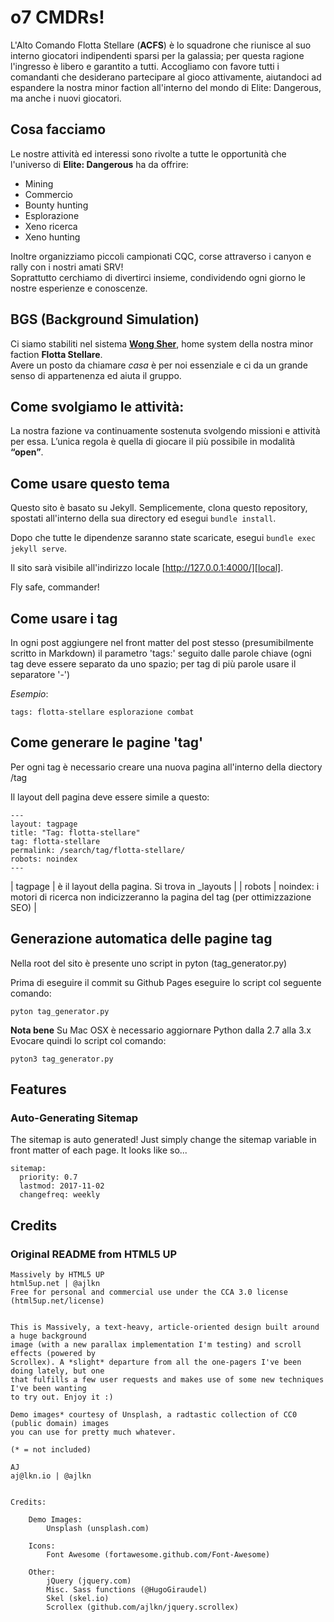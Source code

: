 # o7 CMDRs!
L'Alto Comando Flotta Stellare (**ACFS**)  è lo squadrone che riunisce al suo interno giocatori indipendenti sparsi per la galassia; per questa ragione l'ingresso è libero e garantito a tutti. Accogliamo con favore tutti i comandanti che desiderano partecipare al gioco attivamente, aiutandoci ad espandere la nostra minor faction all'interno del mondo di Elite: Dangerous, ma anche i nuovi giocatori.

## Cosa facciamo

Le nostre attività ed interessi sono rivolte a tutte le opportunità che l'universo di **Elite: Dangerous** ha da offrire:
- Mining
- Commercio 
- Bounty hunting 
- Esplorazione
- Xeno ricerca 
- Xeno hunting
  
Inoltre organizziamo piccoli campionati CQC, corse attraverso i canyon e rally con i nostri amati SRV!<br>
Soprattutto cerchiamo di divertirci insieme, condividendo ogni giorno le nostre esperienze e conoscenze. 

## BGS (Background Simulation)

Ci siamo stabiliti nel sistema [**Wong Sher**](https://inara.cz/galaxy-starsystem/12424/), home system della nostra minor faction **Flotta Stellare**.<br>
Avere un posto da chiamare *casa* è per noi essenziale e ci da un grande senso di appartenenza ed aiuta il gruppo.

## Come svolgiamo le attività:

La nostra fazione va continuamente sostenuta svolgendo missioni e attività per essa.
L’unica regola è quella di giocare il più possibile in modalità **“open”**.

## Come usare questo tema

Questo sito è basato su Jekyll. Semplicemente, clona questo repository, spostati all'interno della sua directory ed esegui `bundle install`.

Dopo che tutte le dipendenze saranno state scaricate, esegui `bundle exec jekyll serve`.

Il sito sarà visibile all'indirizzo locale [http://127.0.0.1:4000/][local].

Fly safe, commander!

[zip]: https://github.com/iwiedenm/jekyll-theme-massively-src/archive/master.zip
[local]: http://127.0.0.1:4000/
[jekyll]: https://jekyllrb.com/

## Come usare i tag

In ogni post aggiungere nel front matter del post stesso (presumibilmente scritto in Markdown) il parametro 'tags:' seguito dalle parole chiave (ogni tag deve essere separato da uno spazio; per tag di più parole usare il separatore '-')

*Esempio*:

```
tags: flotta-stellare esplorazione combat
```

## Come generare le pagine 'tag'

Per ogni tag è necessario creare una nuova pagina all'interno della diectory /tag

Il layout dell pagina deve essere simile a questo:

```
---
layout: tagpage
title: "Tag: flotta-stellare"
tag: flotta-stellare
permalink: /search/tag/flotta-stellare/
robots: noindex
---
```

| tagpage  	| è il layout della pagina. Si trova in _layouts  	|
| robots  	| noindex: i motori di ricerca non indicizzeranno la pagina del tag (per ottimizzazione SEO)  	|

## Generazione **automatica** delle pagine tag

Nella root del sito è presente uno script in pyton (tag_generator.py)

Prima di eseguire il commit su Github Pages eseguire lo script col seguente comando:

```
pyton tag_generator.py
```

**Nota bene** Su Mac OSX è necessario aggiornare Python dalla 2.7 alla 3.x<br>
Evocare quindi lo script col comando:

```
pyton3 tag_generator.py
```

## Features

### Auto-Generating Sitemap
The sitemap is auto generated! Just simply change the sitemap variable in front matter of each page. It looks like so...
```
sitemap:
  priority: 0.7
  lastmod: 2017-11-02
  changefreq: weekly
```

## Credits
### Original README from HTML5 UP
```
Massively by HTML5 UP
html5up.net | @ajlkn
Free for personal and commercial use under the CCA 3.0 license (html5up.net/license)


This is Massively, a text-heavy, article-oriented design built around a huge background
image (with a new parallax implementation I'm testing) and scroll effects (powered by
Scrollex). A *slight* departure from all the one-pagers I've been doing lately, but one
that fulfills a few user requests and makes use of some new techniques I've been wanting
to try out. Enjoy it :)

Demo images* courtesy of Unsplash, a radtastic collection of CC0 (public domain) images
you can use for pretty much whatever.

(* = not included)

AJ
aj@lkn.io | @ajlkn


Credits:

	Demo Images:
		Unsplash (unsplash.com)

	Icons:
		Font Awesome (fortawesome.github.com/Font-Awesome)

	Other:
		jQuery (jquery.com)
		Misc. Sass functions (@HugoGiraudel)
		Skel (skel.io)
		Scrollex (github.com/ajlkn/jquery.scrollex)
```
